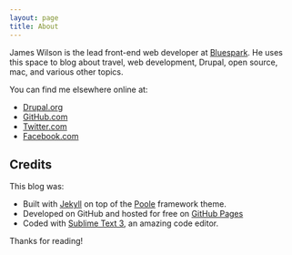 ```yaml
---
layout: page
title: About
---
```


<p class="intro">
  James Wilson is the lead front-end web developer
  at <a href="https://www.bluespark.com" target="_blank">Bluespark</a>. He uses this space to blog about travel, web development, Drupal, open source, mac, and various other topics.
</p>

You can find me elsewhere online at:


* [Drupal.org](https://www.drupal.org/u/jwilson3)
* [GitHub.com](https://www.github.com/jameswilson)
* [Twitter.com](https://twitter.com/jwilson3)
* [Facebook.com](https://www.facebook.com/james.r.wilson.iii)

## Credits

This blog was:

* Built with [Jekyll](http://jekyllrb.com) on top of the [Poole](http://getpoole.com/) framework theme.
* Developed on GitHub and hosted for free on [GitHub Pages](https://pages.github.com)
* Coded with [Sublime Text 3](http://sublimetext.com), an amazing code editor.

Thanks for reading!

